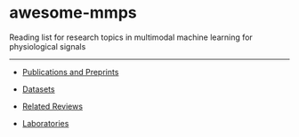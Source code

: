 # awesome-mmps
Reading list for research topics in multimodal machine learning for physiological signals

***

- [Publications and Preprints](#publications-and-preprints)

- [Datasets](#datasets)

- [Related Reviews](#related-reviews)

- [Laboratories](#laboratories)



